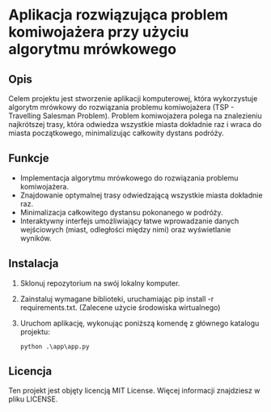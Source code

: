# Aplikacja rozwiązująca problem komiwojażera przy użyciu algorytmu mrówkowego

## Opis

Celem projektu jest stworzenie aplikacji komputerowej, która wykorzystuje algorytm mrówkowy do rozwiązania problemu 
komiwojażera (TSP - Travelling Salesman Problem). Problem komiwojażera polega na znalezieniu najkrótszej trasy, 
która odwiedza wszystkie miasta dokładnie raz i wraca do miasta początkowego, minimalizując całkowity dystans podróży.

## Funkcje
- Implementacja algorytmu mrówkowego do rozwiązania problemu komiwojażera.
- Znajdowanie optymalnej trasy odwiedzającą wszystkie miasta dokładnie raz.
- Minimalizacja całkowitego dystansu pokonanego w podróży.
- Interaktywny interfejs umożliwiający łatwe wprowadzanie danych wejściowych (miast, odległości między nimi)
  oraz wyświetlanie wyników.

## Instalacja

1. Sklonuj repozytorium na swój lokalny komputer.
2. Zainstaluj wymagane biblioteki, uruchamiając pip install -r requirements.txt. (Zalecene użycie środowiska wirtualnego)
3. Uruchom aplikację, wykonując poniższą komendę z głównego katalogu projektu:

    ```shell
    python .\app\app.py
    ```
## Licencja

Ten projekt jest objęty licencją MIT License. Więcej informacji znajdziesz w pliku LICENSE.

